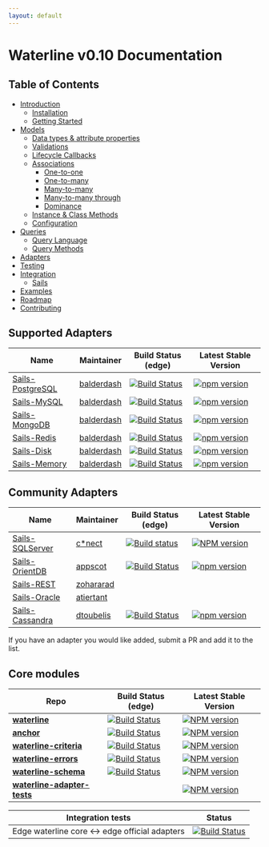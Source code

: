 ```yaml
---
layout: default
---
```


# Waterline v0.10 Documentation

## Table of Contents

* [Introduction](introduction/introduction.md)
  * [Installation](introduction/installation.md)
  * [Getting Started](introduction/getting-started.md)
* [Models](models/models.md)
  * [Data types & attribute properties](models/data-types-attributes.md)
  * [Validations](models/validations.md)
  * [Lifecycle Callbacks](models/lifecycle-callbacks.md)
  * [Associations](models/associations/associations.md)
    - [One-to-one](models/associations/one-to-one.md)
    - [One-to-many](models/associations/one-to-many.md)
    - [Many-to-many](models/associations/many-to-many.md)
    - [Many-to-many through](models/associations/many-to-many-through.md)
    - [Dominance](models/associations/dominance.md)
  * [Instance & Class Methods](models/instance-class-methods.md)
  * [Configuration](models/configuration.md)
* [Queries](queries/query.md)
  * [Query Language](queries/query-language.md)
  * [Query Methods](queries/query-methods.md)
* [Adapters](adapters/adapters.md)
* [Testing](testing/testing.md)
* [Integration](integration/integration.md)
  * [Sails](integration/sails.md)
* [Examples](examples/examples.md)
* [Roadmap](ROADMAP.md)
* [Contributing](CONTRIBUTING.md)

## Supported Adapters

|    Name                                                                         | Maintainer                                   | Build Status (edge)                                                                                                                         | Latest Stable Version                                                                                     |
|---------------------------------------------------------------------------------|----------------------------------------------|---------------------------------------------------------------------------------------------------------------------------------------------|-----------------------------------------------------------------------------------------------------------|
| [Sails-PostgreSQL](https://github.com/balderdashy/sails-postgresql)             | [balderdash](https://github.com/balderdashy) | [![Build Status](https://travis-ci.org/balderdashy/sails-postgresql.svg?branch=master)](https://travis-ci.org/balderdashy/sails-postgresql) | [![npm version](https://badge.fury.io/js/sails-postgresql.svg)](http://badge.fury.io/js/sails-postgresql) |
| [Sails-MySQL](https://github.com/balderdashy/sails-mysql)                       | [balderdash](https://github.com/balderdashy) | [![Build Status](https://travis-ci.org/balderdashy/sails-mysql.svg?branch=master)](https://travis-ci.org/balderdashy/sails-mysql)           | [![npm version](https://badge.fury.io/js/sails-mysql.svg)](http://badge.fury.io/js/sails-mysql)           |
| [Sails-MongoDB](https://github.com/balderdashy/sails-mongo)                     | [balderdash](https://github.com/balderdashy) | [![Build Status](https://travis-ci.org/balderdashy/sails-mongo.svg?branch=master)](https://travis-ci.org/balderdashy/sails-mongo)           | [![npm version](https://badge.fury.io/js/sails-mongo.svg)](http://badge.fury.io/js/sails-mongo)           |
| [Sails-Redis](https://github.com/balderdashy/sails-redis)                       | [balderdash](https://github.com/balderdashy) | [![Build Status](https://travis-ci.org/balderdashy/sails-redis.svg?branch=master)](https://travis-ci.org/balderdashy/sails-redis)           | [![npm version](https://badge.fury.io/js/sails-redis.svg)](http://badge.fury.io/js/sails-redis) 
| [Sails-Disk](https://github.com/balderdashy/sails-disk)                         | [balderdash](https://github.com/balderdashy) | [![Build Status](https://travis-ci.org/balderdashy/sails-disk.svg?branch=master)](https://travis-ci.org/balderdashy/sails-disk)             | [![npm version](https://badge.fury.io/js/sails-disk.svg)](http://badge.fury.io/js/sails-disk) 
| [Sails-Memory](https://github.com/balderdashy/sails-memory)                     | [balderdash](https://github.com/balderdashy) | [![Build Status](https://travis-ci.org/balderdashy/sails-memory.svg?branch=master)](https://travis-ci.org/balderdashy/sails-memory)         | [![npm version](https://badge.fury.io/js/sails-memory.svg)](http://badge.fury.io/js/sails-memory) 

## Community Adapters

|    Name                                                                         | Maintainer                                   | Build Status (edge)                                                                                                                         | Latest Stable Version                                                                                     |
|---------------------------------------------------------------------------------|----------------------------------------------|---------------------------------------------------------------------------------------------------------------------------------------------|-----------------------------------------------------------------------------------------------------------|
| [Sails-SQLServer](https://github.com/cnect/sails-sqlserver)                     | [c*nect](https://github.com/cnect)           | [![Build status](https://img.shields.io/circleci/project/cnect/sails-sqlserver.svg?style=flat-square)](https://circleci.com/gh/cnect/sails-sqlserver) | [![NPM version](https://img.shields.io/npm/v/sails-sqlserver.svg?style=flat-square)](https://npmjs.org/package/sails-sqlserver)|
| [Sails-OrientDB](https://github.com/appscot/sails-orientdb)                     | [appscot](https://github.com/appscot)        | [![Build Status](https://travis-ci.org/appscot/sails-orientdb.svg?branch=master)](https://travis-ci.org/appscot/sails-orientdb)             | [![npm version](https://badge.fury.io/js/sails-orientdb.svg)](http://badge.fury.io/js/sails-orientdb)|
| [Sails-REST](https://github.com/zohararad/sails-rest)                           | [zohararad](https://github.com/zohararad)    |||
| [Sails-Oracle](https://github.com/atiertant/sails-oracle)                       | [atiertant](https://github.com/atiertant)    |||
| [Sails-Cassandra](https://github.com/dtoubelis/sails-cassandra)                 | [dtoubelis](https://github.com/dtoubelis)    | [![Build Status](https://travis-ci.org/dtoubelis/sails-cassandra.svg?branch=master)](https://travis-ci.org/dtoubelis/sails-cassandra) | [![npm version](https://badge.fury.io/js/sails-cassandra.svg)](http://badge.fury.io/js/sails-cassandra) |

If you have an adapter you would like added, submit a PR and add it to the list.


## Core modules

| Repo          |  Build Status (edge)                  |  Latest Stable Version   |
|---------------|---------------------------------------|--------------------------|
| [**waterline**](http://github.com/balderdashy/waterline) | [![Build Status](https://travis-ci.org/balderdashy/waterline.svg?branch=master)](https://travis-ci.org/balderdashy/waterline) | [![NPM version](https://badge.fury.io/js/waterline.svg)](http://badge.fury.io/js/waterline) |
| [**anchor**](http://github.com/balderdashy/anchor) | [![Build Status](https://travis-ci.org/balderdashy/anchor.svg?branch=master)](https://travis-ci.org/balderdashy/anchor) | [![NPM version](https://badge.fury.io/js/anchor.svg)](http://badge.fury.io/js/anchor) |
| [**waterline-criteria**](http://github.com/balderdashy/waterline-criteria) | [![Build Status](https://travis-ci.org/balderdashy/waterline-criteria.svg?branch=master)](https://travis-ci.org/balderdashy/waterline-criteria) | [![NPM version](https://badge.fury.io/js/waterline-criteria.svg)](http://badge.fury.io/js/waterline-criteria) |
| [**waterline-errors**](http://github.com/vanetix/waterline-errors) | [![Build Status](https://travis-ci.org/vanetix/waterline-errors.svg?branch=master)](https://travis-ci.org/vanetix/waterline-errors) | [![NPM version](https://badge.fury.io/js/waterline-errors.svg)](http://badge.fury.io/js/waterline-errors) |
| [**waterline-schema**](http://github.com/balderdashy/waterline-schema) | [![Build Status](https://travis-ci.org/balderdashy/waterline-schema.svg?branch=master)](https://travis-ci.org/balderdashy/waterline-schema) | [![NPM version](https://badge.fury.io/js/waterline-schema.svg)](http://badge.fury.io/js/waterline-schema) |
| [**waterline-adapter-tests**](http://github.com/balderdashy/waterline-adapter-tests) |  | [![NPM version](https://badge.fury.io/js/waterline-adapter-tests.svg)](http://badge.fury.io/js/waterline-adapter-tests) |

| Integration tests | Status |
|-------------------|--------|
| Edge waterline core <-> edge official adapters | [![Build Status](https://travis-ci.org/balderdashy/waterline-adapter-tests.svg?branch=master)](https://travis-ci.org/balderdashy/waterline-adapter-tests) |

